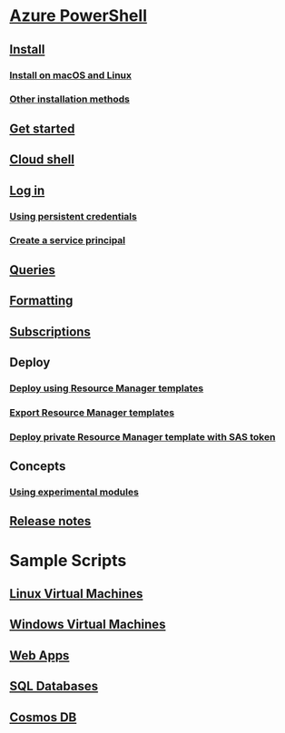 # [Azure PowerShell](overview.md)

## [Install](install-azurerm-ps.md)
### [Install on macOS and Linux](install-azurermps-maclinux.md)
### [Other installation methods](other-install.md)

## [Get started](get-started-azureps.md)

## [Cloud shell](https://docs.microsoft.com/azure/cloud-shell/overview)

## [Log in](authenticate-azureps.md)
### [Using persistent credentials](context-persistence.md)
### [Create a service principal](create-azure-service-principal-azureps.md)

## [Queries](queries-azureps.md)
## [Formatting](formatting-output.md)
## [Subscriptions](manage-subscriptions-azureps.md)

## Deploy
### [Deploy using Resource Manager templates](https://docs.microsoft.com/azure/azure-resource-manager/resource-group-template-deploy)
### [Export Resource Manager templates](https://docs.microsoft.com/azure/azure-resource-manager/resource-manager-export-template-powershell)
### [Deploy private Resource Manager template with SAS token](https://docs.microsoft.com/azure/azure-resource-manager/resource-manager-powershell-sas-token)

## Concepts
### [Using experimental modules](using-experimental-modules.md)

## [Release notes](release-notes-azureps.md)

# Sample Scripts
## [Linux Virtual Machines](https://docs.microsoft.com/azure/virtual-machines/linux/powershell-samples?toc=%2fpowershell%2fmodule%2ftoc.json)
## [Windows Virtual Machines](https://docs.microsoft.com/azure/virtual-machines/windows/powershell-samples?toc=%2fpowershell%2fmodule%2ftoc.json)
## [Web Apps](https://docs.microsoft.com/azure/app-service-web/app-service-powershell-samples?toc=%2fpowershell%2fmodule%2ftoc.json)
## [SQL Databases](https://docs.microsoft.com/azure/sql-database/sql-database-powershell-samples?toc=%2fpowershell%2fmodule%2ftoc.json)
## [Cosmos DB](https://docs.microsoft.com/azure/cosmos-db/powershell-samples?toc=%2fpowershell%2fmodules%2ftoc.json)
